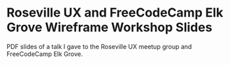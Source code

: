 # Roseville UX and FreeCodeCamp Elk Grove Wireframe Workshop Slides
PDF slides of a talk I gave to the Roseville UX meetup group and FreeCodeCamp Elk Grove.
